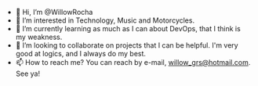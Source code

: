 - 👋 Hi, I’m @WillowRocha
- 👀 I’m interested in Technology, Music and Motorcycles.
- 🌱 I’m currently learning as much as I can about DevOps, that I think is my weakness.
- 💞️ I’m looking to collaborate on projects that I can be helpful. I'm very good at logics, and I always do my best.
- 📫 How to reach me? You can reach by e-mail, willow_grs@hotmail.com. See ya!

